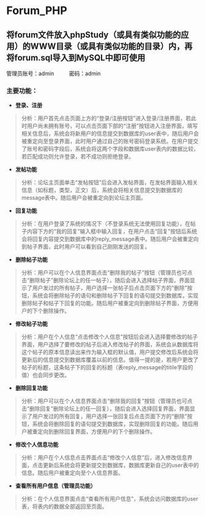 # Forum_PHP

## 将forum文件放入phpStudy（或具有类似功能的应用）的WWW目录（或具有类似功能的目录）内，再将forum.sql导入到MySQL中即可使用

管理员账号：admin &nbsp;&nbsp;&nbsp;&nbsp;&nbsp;&nbsp;&nbsp;&nbsp; 密码：admin

### 主要功能：
- **登录、注册**
> 分析：用户首先点击页面上方的“登录/注册按钮”进入登录/注册界面，若此时用户尚未拥有账号，可以点击页面下部的“注册”按钮进入注册界面，填写相关信息后，系统会将新用户的信息提交到数据库的user表中，随后用户会被重定向至登录界面，此时用户通过自己的账号密码登录系统。在用户提交了账号和密码字段后，系统会将这两个字段和数据库user表内的数据比较，若匹配成功则允许登录，若不成功则拒绝登录。


- **发帖功能**
> 分析：论坛主页面单击“发帖按钮”后会进入发帖界面，在发帖界面输入相关信息（如标题，类型，正文）后，系统会将相关信息提交到数据库的message表中。随后用户会被重定向到论坛主页面。


- **回复功能**
> 分析：在用户登录了系统的情况下（不登录系统无法使用回复功能），在帖子内容下方的“我的回复”输入框中输入回复，在用户点击“回复”按钮后系统会将回复内容提交到数据库中的reply_message表中。随后用户会被重定向到帖子界面，此时用户可以看到自己刚刚发送的回复。


- **删除帖子功能**
> 分析：用户可以在个人信息界面点击“删除我的帖子”按钮（管理员也可点击“删除帖子”删除论坛上的任一帖子），随后会进入选择帖子界面，界面显示了用户发过的所有帖子，用户选择一张帖子后点击页面下方的“删除”按钮，系统会将删除帖子的语句和删除帖子下回复的语句提交到数据库，实现删除帖子和帖子下回复的功能。随后用户被重定向到删除帖子界面，方便用户的下个删除操作。


- **修改帖子功能**
> 分析：用户在个人信息“点击修改个人信息”按钮后会进入选择要修改的帖子界面，用户选择了要修改的帖子后进入修改帖子的界面，系统会从数据库将这个帖子的原本信息读出来作为输入框的默认值，用户提交修改后系统会将更新后的信息提交到数据库覆盖以前的信息。值得一提的是，若用户更改了帖子的标题，这条帖子下的回复的标题（表reply_message的titile字段的值）也会同步更改。


- **删除回复功能**
> 分析：用户可以在个人信息界面点击“删除我的回复”按钮（管理员也可点击“删除回复”删除论坛上的任一回复），随后会进入选择回复界面，界面显示了用户发过的所有回复，用户选择一张回复后点击页面下方的“删除”按钮，系统会将删除回复的语句提交到数据库，实现删除回复的功能。随后用户被重定向到删除回复界面，方便用户的下个删除操作。


- **修改个人信息功能**
> 分析：用户在个人信息点击界面点击“修改个人信息”后，进入修改信息界面，点击更新后系统会将更新提交到数据库，数据库更新自己的user表中的信息。随后用户被重定向至个人信息界面。


- **查看所有用户信息（管理员功能）**
> 分析：在个人信息界面点击“查看所有用户信息”，系统会访问数据库的user表，将表内的数据全部返回至页面。
